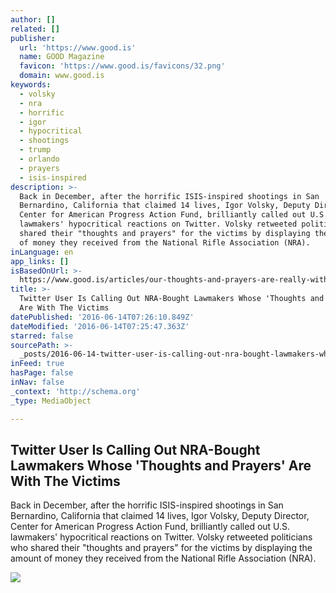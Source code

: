 ```yaml
---
author: []
related: []
publisher:
  url: 'https://www.good.is'
  name: GOOD Magazine
  favicon: 'https://www.good.is/favicons/32.png'
  domain: www.good.is
keywords:
  - volsky
  - nra
  - horrific
  - igor
  - hypocritical
  - shootings
  - trump
  - orlando
  - prayers
  - isis-inspired
description: >-
  Back in December, after the horrific ISIS-inspired shootings in San
  Bernardino, California that claimed 14 lives, Igor Volsky, Deputy Director,
  Center for American Progress Action Fund, brilliantly called out U.S.
  lawmakers' hypocritical reactions on Twitter. Volsky retweeted politicians who
  shared their "thoughts and prayers" for the victims by displaying the amount
  of money they received from the National Rifle Association (NRA).
inLanguage: en
app_links: []
isBasedOnUrl: >-
  https://www.good.is/articles/our-thoughts-and-prayers-are-really-with-the-nra?utm_content=inf_11_81_2&utm_source=TSE&utm_medium=FB&utm_campaign=pd&tse_id=INF_6ba6a62031a411e69519013b248da655
title: >-
  Twitter User Is Calling Out NRA-Bought Lawmakers Whose 'Thoughts and Prayers'
  Are With The Victims
datePublished: '2016-06-14T07:26:10.849Z'
dateModified: '2016-06-14T07:25:47.363Z'
starred: false
sourcePath: >-
  _posts/2016-06-14-twitter-user-is-calling-out-nra-bought-lawmakers-whose-thou.md
inFeed: true
hasPage: false
inNav: false
_context: 'http://schema.org'
_type: MediaObject

---
```

<article style=""><h1>Twitter User Is Calling Out NRA-Bought Lawmakers Whose 'Thoughts and Prayers' Are With The Victims</h1><p>Back in December, after the horrific ISIS-inspired shootings in San Bernardino, California that claimed 14 lives, Igor Volsky, Deputy Director, Center for American Progress Action Fund, brilliantly called out U.S. lawmakers' hypocritical reactions on Twitter. Volsky retweeted politicians who shared their "thoughts and prayers" for the victims by displaying the amount of money they received from the National Rifle Association (NRA).</p><img src="https://assets.goodstatic.com/s3/magazine/assets/558905/original/NRA_1200.jpg=s1200x1200" /></article>